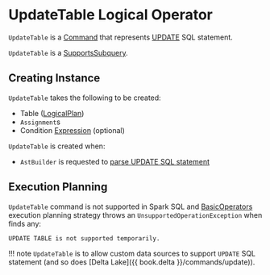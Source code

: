 # UpdateTable Logical Operator

`UpdateTable` is a [Command](Command.md) that represents [UPDATE](../sql/AstBuilder.md#visitUpdateTable) SQL statement.

`UpdateTable` is a [SupportsSubquery](SupportsSubquery.md).

## Creating Instance

`UpdateTable` takes the following to be created:

* <span id="table"> Table ([LogicalPlan](LogicalPlan.md))
* <span id="assignments"> `Assignment`s
* <span id="condition"> Condition [Expression](../expressions/Expression.md) (optional)

`UpdateTable` is created when:

* `AstBuilder` is requested to [parse UPDATE SQL statement](../sql/AstBuilder.md#visitUpdateTable)

## Execution Planning

`UpdateTable` command is not supported in Spark SQL and [BasicOperators](../execution-planning-strategies/BasicOperators.md) execution planning strategy throws an `UnsupportedOperationException` when finds any:

```text
UPDATE TABLE is not supported temporarily.
```

!!! note
    `UpdateTable` is to allow custom data sources to support `UPDATE` SQL statement (and so does [Delta Lake]({{ book.delta }}/commands/update)).
